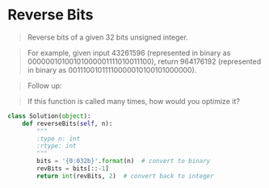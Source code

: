 # Reverse Bits

> Reverse bits of a given 32 bits unsigned integer.

> For example, given input 43261596 (represented in binary as 00000010100101000001111010011100), return 964176192 (represented in binary as 00111001011110000010100101000000).

> Follow up:

> If this function is called many times, how would you optimize it?

```Python
class Solution(object):
    def reverseBits(self, n):
        """
        :type n: int
        :rtype: int
        """
        bits = '{0:032b}'.format(n)  # convert to binary
        revBits = bits[::-1]
        return int(revBits, 2)  # convert back to integer
```
